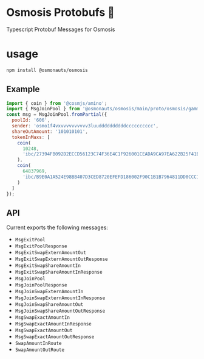 # Osmosis Protobufs 🔭

Typescript Protobuf Messages for Osmosis

# usage

```sh
npm install @osmonauts/osmosis
```

## Example

```js
import { coin } from '@cosmjs/amino';
import { MsgJoinPool } from '@osmonauts/osmosis/main/proto/osmosis/gamm/v1beta1/tx';
const msg = MsgJoinPool.fromPartial({
  poolId: '606',
  sender: 'osmo1f4vxvvvvvvvvvv3luuddddddddddcccccccccc',
  shareOutAmount: '101010101',
  tokenInMaxs: [
    coin(
      10248,
      'ibc/27394FB092D2ECCD56123C74F36E4C1F926001CEADA9CA97EA622B25F41E5EB2'
    ),
    coin(
      64837969,
      'ibc/B9E0A1A524E98BB407D3CED8720EFEFD186002F90C1B1B7964811DD0CCC12228'
    )
  ]
});
```

## API

Current exports the following messages:

- `MsgExitPool`
- `MsgExitPoolResponse`
- `MsgExitSwapExternAmountOut`
- `MsgExitSwapExternAmountOutResponse`
- `MsgExitSwapShareAmountIn`
- `MsgExitSwapShareAmountInResponse`
- `MsgJoinPool`
- `MsgJoinPoolResponse`
- `MsgJoinSwapExternAmountIn`
- `MsgJoinSwapExternAmountInResponse`
- `MsgJoinSwapShareAmountOut`
- `MsgJoinSwapShareAmountOutResponse`
- `MsgSwapExactAmountIn`
- `MsgSwapExactAmountInResponse`
- `MsgSwapExactAmountOut`
- `MsgSwapExactAmountOutResponse`
- `SwapAmountInRoute`
- `SwapAmountOutRoute`


